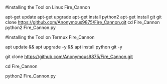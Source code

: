 #installing the Tool on Linux Fire_Cannon

apt-get update 
apt-get upgrade
apt-get install python2
apt-get install git
git clone https://github.com/Anonymous9875/Fire_Cannon.git
cd Fire_Cannon
python2 Fire_Cannon.py

#installing the Tool on Termux Fire_Cannon

apt update && apt upgrade -y && apt install python git -y

git clone https://github.com/Anonymous9875/Fire_Cannon.git

cd Fire_Cannon

python2 Fire_Cannon.py
